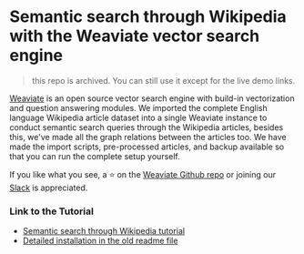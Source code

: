 # Semantic search through Wikipedia with the Weaviate vector search engine

> this repo is archived. You can still use it except for the live demo links. 

[Weaviate](https://weaviate.io/developers/weaviate/current/) is an open source vector search engine with build-in vectorization and question answering modules. We imported the complete English language Wikipedia article dataset into a single Weaviate instance to conduct semantic search queries through the Wikipedia articles, besides this, we've made all the graph relations between the articles too. We have made the import scripts, pre-processed articles, and backup available so that you can run the complete setup yourself. 

If you like what you see, a ⭐ on the [Weaviate Github repo](https://github.com/semi-technologies/weaviate/stargazers) or joining our [Slack](https://weaviate.io/slack) is appreciated.

### Link to the Tutorial

* [Semantic search through Wikipedia tutorial](https://weaviate.io/blog/semantic-search-with-wikipedia-and-weaviate)
* [Detailed installation in the old readme file](https://github.com/weaviate/semantic-search-through-wikipedia-with-weaviate/blob/1870421bd11f22a33c478833fbbca6638923a113/README.md#step-3-load-from-backup)